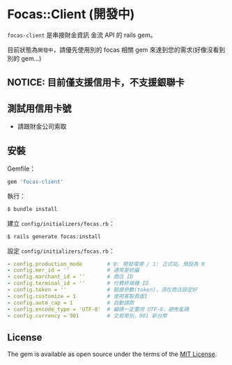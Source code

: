 # Focas::Client (開發中)

`focas-client` 是串接財金資訊 金流 API 的 rails gem。

目前狀態為`開發中`，請優先使用別的 focas 相關 gem 來達到您的需求(好像沒看到別的 gem...)

## NOTICE: 目前僅支援信用卡，不支援銀聯卡

## 測試用信用卡號
- 請跟財金公司索取

## 安裝
Gemfile：
```ruby
gem 'focas-client'
```

執行：
```bash
$ bundle install
```

建立 `config/initializers/focas.rb`：

```bash
$ rails generate focas:install
```

設定 `config/initializers/focas.rb`：

```yml
- config.production_mode        # 0: 開發環境 / 1: 正式站，預設為 0
- config.mer_id = ''            # 通常是統編
- config.marchant_id = ''       # 商店 ID
- config.terminal_id = ''       # 付費終端機 ID
- config.token = ''             # 驗證參數(token)，須在商店設定好
- config.customize = 1          # 使用客製頁面1
- config.auto_cap = 1           # 自動請款
- config.encode_type = 'UTF-8'  # 編碼一定要用 UTF-8，避免亂碼
- config.currency = 901         # 交易幣別，901 新台幣
```

## License

The gem is available as open source under the terms of the [MIT License](https://opensource.org/licenses/MIT).
